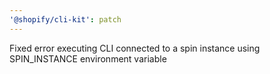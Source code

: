 ```yaml
---
'@shopify/cli-kit': patch
---
```


Fixed error executing CLI connected to a spin instance using SPIN_INSTANCE environment variable

